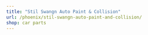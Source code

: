 ```yaml
---
title: "Stil Swangn Auto Paint & Collision"
url: /phoenix/stil-swangn-auto-paint-and-collision/
shop: car parts
---
```

